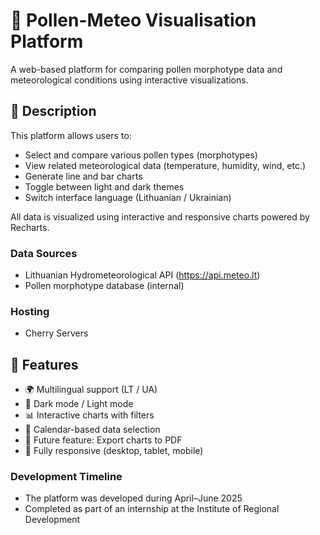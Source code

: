 # 🌿 Pollen-Meteo Visualisation Platform

A web-based platform for comparing pollen morphotype data and meteorological conditions using interactive visualizations.

## 📌 Description

This platform allows users to:
- Select and compare various pollen types (morphotypes)
- View related meteorological data (temperature, humidity, wind, etc.)
- Generate line and bar charts
- Toggle between light and dark themes
- Switch interface language (Lithuanian / Ukrainian)

All data is visualized using interactive and responsive charts powered by Recharts.

### Data Sources
- Lithuanian Hydrometeorological API (https://api.meteo.lt)
- Pollen morphotype database (internal)

### Hosting
- Cherry Servers

## 🚀 Features

- 🌍 Multilingual support (LT / UA)
- 🌙 Dark mode / Light mode
- 📊 Interactive charts with filters
- 📅 Calendar-based data selection
- 📄 Future feature: Export charts to PDF
- 📱 Fully responsive (desktop, tablet, mobile)

### Development Timeline
- The platform was developed during April–June 2025  
- Completed as part of an internship at the Institute of Regional Development

